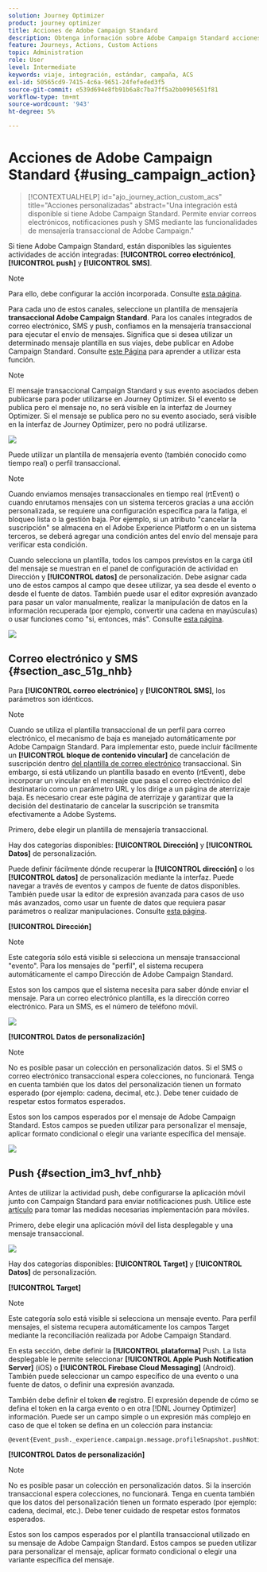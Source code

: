 ```yaml
---
solution: Journey Optimizer
product: journey optimizer
title: Acciones de Adobe Campaign Standard
description: Obtenga información sobre Adobe Campaign Standard acciones
feature: Journeys, Actions, Custom Actions
topic: Administration
role: User
level: Intermediate
keywords: viaje, integración, estándar, campaña, ACS
exl-id: 50565cd9-7415-4c6a-9651-24fefeded3f5
source-git-commit: e539d694e8fb91b6a8c7ba7ff5a2bb0905651f81
workflow-type: tm+mt
source-wordcount: '943'
ht-degree: 5%

---
```


# Acciones de Adobe Campaign Standard {#using_campaign_action}

>[!CONTEXTUALHELP]
>id="ajo_journey_action_custom_acs"
>title="Acciones personalizadas"
>abstract="Una integración está disponible si tiene Adobe Campaign Standard. Permite enviar correos electrónicos, notificaciones push y SMS mediante las funcionalidades de mensajería transaccional de Adobe Campaign."

Si tiene Adobe Campaign Standard, están disponibles las siguientes actividades de acción integradas: **[!UICONTROL correo electrónico]**, **[!UICONTROL push]** y **[!UICONTROL SMS]**.

>[!NOTE]
>
>Para ello, debe configurar la acción incorporada. Consulte [esta página](../action/acs-action.md).

Para cada uno de estos canales, seleccione un plantilla de mensajería **transaccional Adobe Campaign Standard**. Para los canales integrados de correo electrónico, SMS y push, confiamos en la mensajería transaccional para ejecutar el envío de mensajes. Significa que si desea utilizar un determinado mensaje plantilla en sus viajes, debe publicar en Adobe Campaign Standard. Consulte [este Página](https://experienceleague.adobe.com/docs/campaign-standard/using/communication-channels/transactional-messaging/getting-started-with-transactional-msg.html?lang=es) para aprender a utilizar esta función.

>[!NOTE]
>
>El mensaje transaccional Campaign Standard y sus evento asociados deben publicarse para poder utilizarse en Journey Optimizer. Si el evento se publica pero el mensaje no, no será visible en la interfaz de Journey Optimizer. Si el mensaje se publica pero no su evento asociado, será visible en la interfaz de Journey Optimizer, pero no podrá utilizarse.

![](assets/journey59.png)

Puede utilizar un plantilla de mensajería evento (también conocido como tiempo real) o perfil transaccional.

>[!NOTE]
>
>Cuando enviamos mensajes transaccionales en tiempo real (rtEvent) o cuando enrutamos mensajes con un sistema terceros gracias a una acción personalizada, se requiere una configuración específica para la fatiga, el bloqueo lista o la gestión baja. Por ejemplo, si un atributo &quot;cancelar la suscripción&quot; se almacena en el Adobe Experience Platform o en un sistema terceros, se deberá agregar una condición antes del envío del mensaje para verificar esta condición.

Cuando selecciona un plantilla, todos los campos previstos en la carga útil del mensaje se muestran en el panel de configuración de actividad en **&#x200B;**&#x200B;Dirección y **[!UICONTROL datos]** de personalización. Debe asignar cada uno de estos campos al campo que desee utilizar, ya sea desde el evento o desde el fuente de datos. También puede usar el editor expresión avanzado para pasar un valor manualmente, realizar la manipulación de datos en la información recuperada (por ejemplo, convertir una cadena en mayúsculas) o usar funciones como &quot;si, entonces, más&quot;. Consulte [esta página](expression/expressionadvanced.md).

![](assets/journey60.png)

## Correo electrónico y SMS {#section_asc_51g_nhb}

Para **[!UICONTROL correo electrónico]** y **[!UICONTROL SMS]**, los parámetros son idénticos.

>[!NOTE]
>
>Cuando se utiliza el plantilla transaccional de un perfil para correo electrónico, el mecanismo de baja es manejado automáticamente por Adobe Campaign Standard. Para implementar esto, puede incluir fácilmente un **[!UICONTROL bloque de contenido vincular]** de cancelación de suscripción dentro [del plantilla de correo electrónico](https://experienceleague.adobe.com/docs/campaign-standard/using/communication-channels/transactional-messaging/getting-started-with-transactional-msg.html?lang=es) transaccional. Sin embargo, si está utilizando un plantilla basado en evento (rtEvent), debe incorporar un vincular en el mensaje que pasa el correo electrónico del destinatario como un parámetro URL y los dirige a un página de aterrizaje baja. Es necesario crear este página de aterrizaje y garantizar que la decisión del destinatario de cancelar la suscripción se transmita efectivamente a Adobe Systems.

Primero, debe elegir un plantilla de mensajería transaccional.

Hay dos categorías disponibles: **[!UICONTROL Dirección]** y **[!UICONTROL Datos]** de personalización.

Puede definir fácilmente dónde recuperar la **[!UICONTROL dirección]** o los **[!UICONTROL datos]** de personalización mediante la interfaz. Puede navegar a través de eventos y campos de fuente de datos disponibles. También puede usar la editor de expresión avanzada para casos de uso más avanzados, como usar un fuente de datos que requiera pasar parámetros o realizar manipulaciones. Consulte [esta página](expression/expressionadvanced.md).

**[!UICONTROL Dirección]**

>[!NOTE]
>
>Este categoría sólo está visible si selecciona un mensaje transaccional &quot;evento&quot;. Para los mensajes de &quot;perfil&quot;, el sistema recupera automáticamente el **&#x200B;**&#x200B;campo Dirección de Adobe Campaign Standard.

Estos son los campos que el sistema necesita para saber dónde enviar el mensaje. Para un correo electrónico plantilla, es la dirección correo electrónico. Para un SMS, es el número de teléfono móvil.

![](assets/journey61.png)

**[!UICONTROL Datos de personalización]**

>[!NOTE]
>
>No es posible pasar un colección en personalización datos. Si el SMS o correo electrónico transaccional espera colecciones, no funcionará. Tenga en cuenta también que los datos del personalización tienen un formato esperado (por ejemplo: cadena, decimal, etc.). Debe tener cuidado de respetar estos formatos esperados.

Estos son los campos esperados por el mensaje de Adobe Campaign Standard. Estos campos se pueden utilizar para personalizar el mensaje, aplicar formato condicional o elegir una variante específica del mensaje.

![](assets/journey62.png)

## Push {#section_im3_hvf_nhb}

Antes de utilizar la actividad push, debe configurarse la aplicación móvil junto con Campaign Standard para enviar notificaciones push. Utilice este [artículo](https://helpx.adobe.com/es/campaign/kb/integrate-mobile-sdk.html) para tomar las medidas necesarias implementación para móviles.

Primero, debe elegir una aplicación móvil del lista desplegable y una mensaje transaccional.

![](assets/journey62bis.png)

Hay dos categorías disponibles: **[!UICONTROL Target]** y **[!UICONTROL Datos]** de personalización.

**[!UICONTROL Target]**

>[!NOTE]
>
>Este categoría solo está visible si selecciona un mensaje evento. Para perfil mensajes, el sistema recupera automáticamente los campos Target **&#x200B;**&#x200B;mediante la reconciliación realizada por Adobe Campaign Standard.

En esta sección, debe definir la **[!UICONTROL plataforma]** Push. La lista desplegable le permite seleccionar **[!UICONTROL Apple Push Notification Server]** (iOS) o **[!UICONTROL Firebase Cloud Messaging]** (Android). También puede seleccionar un campo específico de una evento o una fuente de datos, o definir una expresión avanzada.

También debe definir el token **de** registro. El expresión depende de cómo se defina el token en la carga evento o en otra [!DNL Journey Optimizer] información. Puede ser un campo simple o un expresión más complejo en caso de que el token se defina en un colección para instancia:

```
@event{Event_push._experience.campaign.message.profileSnapshot.pushNotificationTokens.first().token}
```

**[!UICONTROL Datos de personalización]**

>[!NOTE]
>
>No es posible pasar un colección en personalización datos. Si la inserción transaccional espera colecciones, no funcionará. Tenga en cuenta también que los datos del personalización tienen un formato esperado (por ejemplo: cadena, decimal, etc.). Debe tener cuidado de respetar estos formatos esperados.

Estos son los campos esperados por el plantilla transaccional utilizado en su mensaje de Adobe Campaign Standard. Estos campos se pueden utilizar para personalizar el mensaje, aplicar formato condicional o elegir una variante específica del mensaje.
